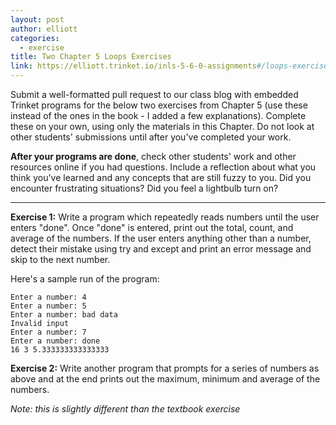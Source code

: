 ```yaml
---
layout: post
author: elliott
categories:
  - exercise
title: Two Chapter 5 Loops Exercises
link: https://elliott.trinket.io/inls-5-6-0-assignments#/loops-exercises/total-count-average
---
```


Submit a well-formatted pull request to our class blog with embedded Trinket programs for the below two
exercises from Chapter 5 (use these instead of the ones in the book - I added a few explanations).
Complete these on your own, using only the materials in this Chapter. Do not
look at other students' submissions until after you've completed your work.

**After your programs are done**, check other students' work and other resources online if you had questions.
Include a reflection about what you think you've learned and any concepts that are still fuzzy to you.
Did you encounter frustrating situations? Did you feel a lightbulb turn on?

___


**Exercise 1:** Write a program which repeatedly reads numbers until the user enters "done". Once "done" is entered, print out the total, count, and average of the numbers. If the user enters anything other than a number, detect their mistake using try and except and print an error message and skip to the next number.

Here's a sample run of the program:

```
Enter a number: 4
Enter a number: 5
Enter a number: bad data
Invalid input
Enter a number: 7
Enter a number: done
16 3 5.333333333333333
```

**Exercise 2:** Write another program that prompts for a series of numbers as above and at the end prints out the maximum, minimum and average of the numbers.

*Note: this is slightly different than the textbook exercise*
